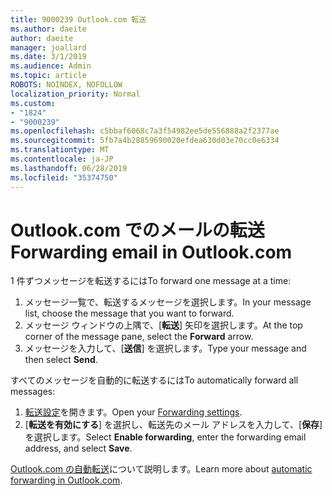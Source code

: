 ```yaml
---
title: 9000239 Outlook.com 転送
ms.author: daeite
author: daeite
manager: joallard
ms.date: 3/1/2019
ms.audience: Admin
ms.topic: article
ROBOTS: NOINDEX, NOFOLLOW
localization_priority: Normal
ms.custom:
- "1824"
- "9000239"
ms.openlocfilehash: c5bbaf6068c7a3f54982ee5de556888a2f2377ae
ms.sourcegitcommit: 5fb7a4b28859690020efdea630d03e70cc0e6334
ms.translationtype: MT
ms.contentlocale: ja-JP
ms.lasthandoff: 06/28/2019
ms.locfileid: "35374750"
---
```

# <a name="forwarding-email-in-outlookcom"></a><span data-ttu-id="d6ec3-102">Outlook.com でのメールの転送</span><span class="sxs-lookup"><span data-stu-id="d6ec3-102">Forwarding email in Outlook.com</span></span>

<span data-ttu-id="d6ec3-103">1 件ずつメッセージを転送するには</span><span class="sxs-lookup"><span data-stu-id="d6ec3-103">To forward one message at a time:</span></span>

1. <span data-ttu-id="d6ec3-104">メッセージ一覧で、転送するメッセージを選択します。</span><span class="sxs-lookup"><span data-stu-id="d6ec3-104">In your message list, choose the message that you want to forward.</span></span>
2. <span data-ttu-id="d6ec3-105">メッセージ ウィンドウの上隅で、[**転送**] 矢印を選択します。</span><span class="sxs-lookup"><span data-stu-id="d6ec3-105">At the top corner of the message pane, select the **Forward** arrow.</span></span>
3. <span data-ttu-id="d6ec3-106">メッセージを入力して、[**送信**] を選択します。</span><span class="sxs-lookup"><span data-stu-id="d6ec3-106">Type your message and then select **Send**.</span></span>

<span data-ttu-id="d6ec3-107">すべてのメッセージを自動的に転送するには</span><span class="sxs-lookup"><span data-stu-id="d6ec3-107">To automatically forward all messages:</span></span>

1. <span data-ttu-id="d6ec3-108">[転送設定](https://outlook.live.com/mail/options/mail/forwarding/forwardingOption)を開きます。</span><span class="sxs-lookup"><span data-stu-id="d6ec3-108">Open your [Forwarding settings](https://outlook.live.com/mail/options/mail/forwarding/forwardingOption).</span></span>
2. <span data-ttu-id="d6ec3-109">[**転送を有効にする**] を選択し、転送先のメール アドレスを入力して、[**保存**] を選択します。</span><span class="sxs-lookup"><span data-stu-id="d6ec3-109">Select **Enable forwarding**, enter the forwarding email address, and select **Save**.</span></span>

<span data-ttu-id="d6ec3-110">[Outlook.com の自動転送](https://support.office.com/article/6246987c-6c8f-4144-b255-14fc07007dad)について説明します。</span><span class="sxs-lookup"><span data-stu-id="d6ec3-110">Learn more about [automatic forwarding in Outlook.com](https://support.office.com/article/6246987c-6c8f-4144-b255-14fc07007dad).</span></span>